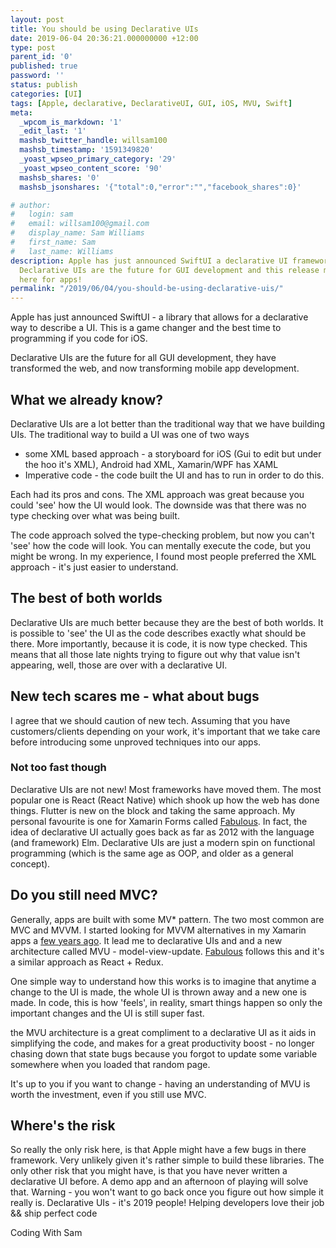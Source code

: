 ```yaml
---
layout: post
title: You should be using Declarative UIs
date: 2019-06-04 20:36:21.000000000 +12:00
type: post
parent_id: '0'
published: true
password: ''
status: publish
categories: [UI]
tags: [Apple, declarative, DeclarativeUI, GUI, iOS, MVU, Swift]
meta:
  _wpcom_is_markdown: '1'
  _edit_last: '1'
  mashsb_twitter_handle: willsam100
  mashsb_timestamp: '1591349820'
  _yoast_wpseo_primary_category: '29'
  _yoast_wpseo_content_score: '90'
  mashsb_shares: '0'
  mashsb_jsonshares: '{"total":0,"error":"","facebook_shares":0}'

# author:
#   login: sam
#   email: willsam100@gmail.com
#   display_name: Sam Williams
#   first_name: Sam
#   last_name: Williams
description: Apple has just announced SwiftUI a declarative UI framework.
  Declarative UIs are the future for GUI development and this release marks it's
  here for apps!
permalink: "/2019/06/04/you-should-be-using-declarative-uis/"
---
```

Apple has just announced SwiftUI - a library that allows for a declarative way to describe a UI. This is a game changer and the best time to programming if you code for iOS.

Declarative UIs are the future for all GUI development, they have transformed the web, and now transforming mobile app development.

## What we already know?
Declarative UIs are a lot better than the traditional way that we have building UIs. The traditional way to build a UI was one of two ways
- some XML based approach - a storyboard for iOS (Gui to edit but under the hoo it's XML), Android had XML, Xamarin/WPF has XAML
- Imperative code - the code built the UI and has to run in order to do this.

Each had its pros and cons. The XML approach was great because you could 'see' how the UI would look. The downside was that there was no type checking over what was being built.

The code approach solved the type-checking problem, but now you can't 'see' how the code will look. You can mentally execute the code, but you might be wrong. In my experience, I found most people preferred the XML approach - it's just easier to understand.

## The best of both worlds
Declarative UIs are much better because they are the best of both worlds. It is possible to 'see' the UI as the code describes exactly what should be there. More importantly, because it is code, it is now type checked.
This means that all those late nights trying to figure out why that value isn't appearing, well, those are over with a declarative UI.

## New tech scares me - what about bugs
I agree that we should caution of new tech. Assuming that you have customers/clients depending on your work, it's important that we take care before introducing some unproved techniques into our apps.

### Not too fast though

Declarative UIs are not new! Most frameworks have moved them. The most popular one is React (React Native) which shook up how the web has done things. Flutter is new on the block and taking the same approach. My personal favourite is one for Xamarin Forms called <a href="" title="https://fsprojects.github.io/Fabulous/">Fabulous</a>.
In fact, the idea of declarative UI actually goes back as far as 2012 with the language (and framework) Elm.
Declarative UIs are just a modern spin on functional programming (which is the same age as OOP, and older as a general concept).

## Do you still need MVC?
Generally, apps are built with some MV* pattern. The two most common are MVC and MVVM. I started looking for MVVM alternatives in my Xamarin apps a <a href="" title="www.codingwithsam.com/2017/02/08/bettermvvm/">few years ago</a>. It lead me to declarative UIs and and a new architecture called MVU - model-view-update. <a href="" title="https://fsprojects.github.io/Fabulous/">Fabulous</a> follows this and it's a similar approach as React + Redux.

One simple way to understand how this works is to imagine that anytime a change to the UI is made, the whole UI is thrown away and a new one is made. In code, this is how 'feels', in reality, smart things happen so only the important changes and the UI is still super fast.

the MVU architecture is a great compliment to a declarative UI as it aids in simplifying the code, and makes for a great productivity boost - no longer chasing down that state bugs because you forgot to update some variable somewhere when you loaded that random page.

It's up to you if you want to change - having an understanding of MVU is worth the investment, even if you still use MVC.

## Where's the risk
So really the only risk here, is that Apple might have a few bugs in there framework. Very unlikely given it's rather simple to build these libraries.
The only other risk that you might have, is that you have never written a declarative UI before. A demo app and an afternoon of playing will solve that. Warning - you won't want to go back once you figure out how simple it really is.
Declarative UIs - it's 2019 people!
Helping developers love their job && ship perfect code

Coding With Sam
